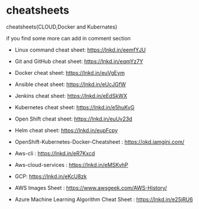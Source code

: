 # cheatsheets
cheatsheets(CLOUD,Docker and Kubernates)

if you find some more can add in comment section

- Linux command cheat sheet: https://lnkd.in/eemfYJU

- Git and GitHub cheat sheet: https://lnkd.in/eqmYz7Y

- Docker cheat sheet: https://lnkd.in/euVgEym

- Ansible cheat sheet: https://lnkd.in/eUcJGfW

- Jenkins cheat sheet: https://lnkd.in/eEdSkWX

- Kubernetes cheat sheet: https://lnkd.in/e5huKvG

- Open Shift cheat sheet: https://lnkd.in/euUv23d

- Helm cheat sheet: https://lnkd.in/eupFcpy

- OpenShift-Kubernetes-Docker-Cheatsheet : https://okd.iamgini.com/

- Aws-cli : https://lnkd.in/eR7Kxcd

- Aws-cloud-services : https://lnkd.in/eMSKvhP

- GCP: https://lnkd.in/eKcU8zk

- AWS Images Sheet : https://www.awsgeek.com/AWS-History/


- Azure Machine Learning Algorithm Cheat Sheet : https://lnkd.in/e25jRU6

